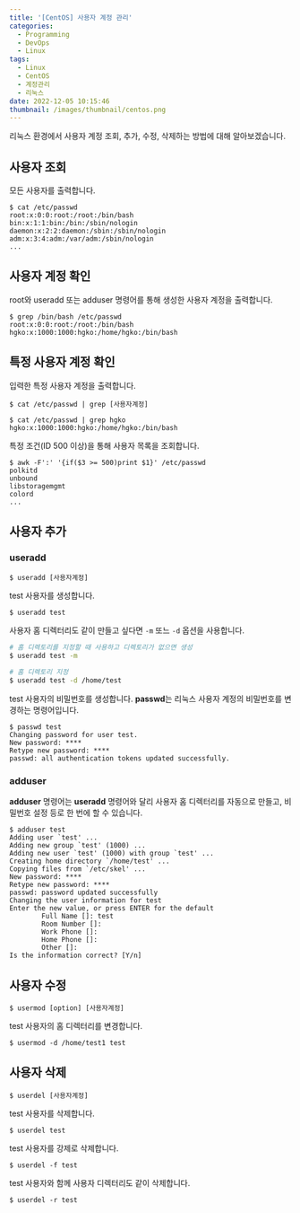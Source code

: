 ```yaml
---
title: '[CentOS] 사용자 계정 관리'
categories:
  - Programming
  - DevOps
  - Linux
tags:
  - Linux
  - CentOS
  - 계정관리
  - 리눅스
date: 2022-12-05 10:15:46
thumbnail: /images/thumbnail/centos.png
---
```


리눅스 환경에서 사용자 계정 조회, 추가, 수정, 삭제하는 방법에 대해 알아보겠습니다.

## 사용자 조회

모든 사용자를 출력합니다.

```shell
$ cat /etc/passwd
root:x:0:0:root:/root:/bin/bash
bin:x:1:1:bin:/bin:/sbin/nologin
daemon:x:2:2:daemon:/sbin:/sbin/nologin
adm:x:3:4:adm:/var/adm:/sbin/nologin
...
```

## 사용자 계정 확인

root와 useradd 또는 adduser 명령어를 통해 생성한 사용자 계정을 출력합니다.

```shell
$ grep /bin/bash /etc/passwd
root:x:0:0:root:/root:/bin/bash
hgko:x:1000:1000:hgko:/home/hgko:/bin/bash
```

## 특정 사용자 계정 확인

입력한 특정 사용자 계정을 출력합니다.

```shell
$ cat /etc/passwd | grep [사용자계정]
```

```shell
$ cat /etc/passwd | grep hgko
hgko:x:1000:1000:hgko:/home/hgko:/bin/bash
```

특정 조건(ID 500 이상)을 통해 사용자 목록을 조회합니다.

```shell
$ awk -F':' '{if($3 >= 500)print $1}' /etc/passwd
polkitd
unbound
libstoragemgmt
colord
...
```

## 사용자 추가

### useradd

```shell
$ useradd [사용자계정]
```

test 사용자를 생성합니다.

```shell
$ useradd test
```

사용자 홈 디렉터리도 같이 만들고 싶다면 `-m` 또느 `-d` 옵션을 사용합니다.

```bash
# 홈 디렉토리를 지정할 때 사용하고 디렉토리가 없으면 생성
$ useradd test -m

# 홈 디렉토리 지정
$ useradd test -d /home/test
```

test 사용자의 비밀번호를 생성합니다. **passwd**는 리눅스 사용자 계정의 비밀번호를 변경하는 명령어입니다.

```shell
$ passwd test
Changing password for user test.
New password: ****
Retype new password: ****
passwd: all authentication tokens updated successfully.
```

### adduser

**adduser** 명령어는 **useradd** 명령어와 달리 사용자 홈 디렉터리를 자동으로 만들고, 비밀번호 설정 등로 한 번에 할 수 있습니다.

```shell
$ adduser test
Adding user `test' ...
Adding new group `test' (1000) ...
Adding new user `test' (1000) with group `test' ...
Creating home directory `/home/test' ...
Copying files from `/etc/skel' ...
New password: ****
Retype new password: ****
passwd: password updated successfully
Changing the user information for test
Enter the new value, or press ENTER for the default
        Full Name []: test
        Room Number []:
        Work Phone []:
        Home Phone []:
        Other []:
Is the information correct? [Y/n]
```

## 사용자 수정

```shell
$ usermod [option] [사용자계정]
```

test 사용자의 홈 디렉터리를 변경합니다.

```shell
$ usermod -d /home/test1 test
```

## 사용자 삭제

```shell
$ userdel [사용자계정]
```

test 사용자를 삭제합니다.

```shell
$ userdel test
```

test 사용자를 강제로 삭제합니다.

```shell
$ userdel -f test
```

test 사용자와 함께 사용자 디렉터리도 같이 삭제합니다.

```shell
$ userdel -r test
```
